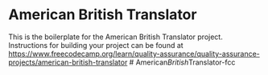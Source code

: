 # American British Translator

This is the boilerplate for the American British Translator project. Instructions for building your project can be found at https://www.freecodecamp.org/learn/quality-assurance/quality-assurance-projects/american-british-translator
#   A m e r i c a n _ B r i t i s h _ T r a n s l a t o r - f c c  
 